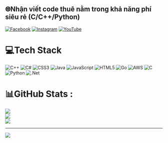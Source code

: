 
## 🌐Nhận viết code thuê nằm trong khả năng phí siêu rẻ (C/C++/Python)
[![Facebook](https://img.shields.io/badge/Facebook-%231877F2.svg?logo=Facebook&logoColor=white)](https://facebook.com/https://web.facebook.com/pham.hong.anh.807668/about/) [![Instagram](https://img.shields.io/badge/Instagram-%23E4405F.svg?logo=Instagram&logoColor=white)](https://instagram.com/https://www.instagram.com/chep_code_lo?igsh=MWN5OXV1cnFjcmN3ZQ%3D%3D&utm_source=qr) [![YouTube](https://img.shields.io/badge/YouTube-%23FF0000.svg?logo=YouTube&logoColor=white)](https://youtube.com/c/https://www.youtube.com/@phamhonganh3708) 

# 💻Tech Stack
![C++](https://img.shields.io/badge/c++-%2300599C.svg?style=for-the-badge&logo=c%2B%2B&logoColor=white) ![C#](https://img.shields.io/badge/c%23-%23239120.svg?style=for-the-badge&logo=c-sharp&logoColor=white) ![CSS3](https://img.shields.io/badge/css3-%231572B6.svg?style=for-the-badge&logo=css3&logoColor=white) ![Java](https://img.shields.io/badge/java-%23ED8B00.svg?style=for-the-badge&logo=java&logoColor=white) ![JavaScript](https://img.shields.io/badge/javascript-%23323330.svg?style=for-the-badge&logo=javascript&logoColor=%23F7DF1E) ![HTML5](https://img.shields.io/badge/html5-%23E34F26.svg?style=for-the-badge&logo=html5&logoColor=white) ![Go](https://img.shields.io/badge/go-%2300ADD8.svg?style=for-the-badge&logo=go&logoColor=white) ![AWS](https://img.shields.io/badge/AWS-%23FF9900.svg?style=for-the-badge&logo=amazon-aws&logoColor=white) ![C](https://img.shields.io/badge/c-%2300599C.svg?style=for-the-badge&logo=c&logoColor=white) ![Python](https://img.shields.io/badge/python-3670A0?style=for-the-badge&logo=python&logoColor=ffdd54) ![.Net](https://img.shields.io/badge/.NET-5C2D91?style=for-the-badge&logo=.net&logoColor=white)
# 📊GitHub Stats :
![](https://github-readme-stats.vercel.app/api?username=Chep-Code-lo&theme=radical&hide_border=false&include_all_commits=false&count_private=false)<br/>
![](https://github-readme-streak-stats.herokuapp.com/?user=Chep-Code-lo&theme=radical&hide_border=false)<br/>
![](https://github-readme-stats.vercel.app/api/top-langs/?username=Chep-Code-lo&theme=radical&hide_border=false&include_all_commits=false&count_private=false&layout=compact)

---
[![](https://visitcount.itsvg.in/api?id=Chep-Code-lo&icon=0&color=0)](https://visitcount.itsvg.in)
